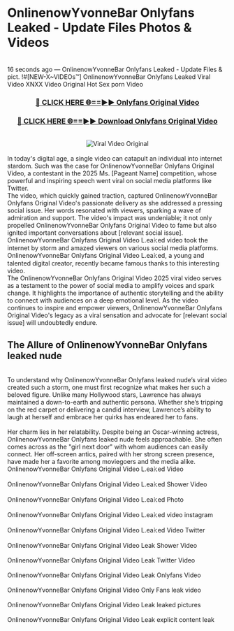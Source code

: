 # OnlinenowYvonneBar Onlyfans Leaked - Update Files Photos & Videos 
<br>
16 seconds ago — OnlinenowYvonneBar Onlyfans Leaked - Update Files & pict. !#[NEW-X~VIDEOs™] OnlinenowYvonneBar Onlyfans Leaked Viral Video XNXX Video Original Hot Sex porn Video
<br>
<div align="center">
<h3><a href="http://freeplayer.one?title=OnlinenowYvonneBar&ref=25OR" rel="nofollow">🔴 CLICK HERE 🌐==►► Onlyfans Original Video</a></h3>
<h3><a href="http://freeplayer.one?title=OnlinenowYvonneBar&ref=25OR" rel="nofollow">🔴 CLICK HERE 🌐==►► Download Onlyfans Original Video</a></h3>
<br>
<a href="http://freeplayer.one?title=OnlinenowYvonneBar&ref=25OR" rel="nofollow" data-target="animated-image.originalLink"><img src="https://i.ibb.co.com/xMMVF88/686577567.gif" alt="Viral Video Original" style="max-width: 100%; display: inline-block;" data-target="animated-image.originalImage"></a>
</div>
<br>
In today's digital age, a single video can catapult an individual into internet stardom. Such was the case for OnlinenowYvonneBar Onlyfans Original Video, a contestant in the 2025 Ms. [Pageant Name] competition, whose powerful and inspiring speech went viral on social media platforms like Twitter.
<br>
The video, which quickly gained traction, captured OnlinenowYvonneBar Onlyfans Original Video's passionate delivery as she addressed a pressing social issue. Her words resonated with viewers, sparking a wave of admiration and support. The video's impact was undeniable; it not only propelled OnlinenowYvonneBar Onlyfans Original Video to fame but also ignited important conversations about [relevant social issue].
<br>
OnlinenowYvonneBar Onlyfans Original Video L.ea𝚔ed video took the internet by storm and amazed viewers on various social media platforms. OnlinenowYvonneBar Onlyfans Original Video L.ea𝚔ed, a young and talented digital creator, recently became famous thanks to this interesting video.
<br>
The OnlinenowYvonneBar Onlyfans Original Video 2025 viral video serves as a testament to the power of social media to amplify voices and spark change. It highlights the importance of authentic storytelling and the ability to connect with audiences on a deep emotional level. As the video continues to inspire and empower viewers, OnlinenowYvonneBar Onlyfans Original Video's legacy as a viral sensation and advocate for [relevant social issue] will undoubtedly endure.
<br>
<h2>The Allure of OnlinenowYvonneBar Onlyfans leaked nude</h2>
<br>
To understand why OnlinenowYvonneBar Onlyfans leaked nude’s viral video created such a storm, one must first recognize what makes her such a beloved figure. Unlike many Hollywood stars, Lawrence has always maintained a down-to-earth and authentic persona. Whether she’s tripping on the red carpet or delivering a candid interview, Lawrence’s ability to laugh at herself and embrace her quirks has endeared her to fans.
<br><br>
Her charm lies in her relatability. Despite being an Oscar-winning actress, OnlinenowYvonneBar Onlyfans leaked nude feels approachable. She often comes across as the "girl next door" with whom audiences can easily connect. Her off-screen antics, paired with her strong screen presence, have made her a favorite among moviegoers and the media alike.
<br>
OnlinenowYvonneBar Onlyfans Original Video L.ea𝚔ed Video
<br><br>
OnlinenowYvonneBar Onlyfans Original Video L.ea𝚔ed Shower Video
<br><br>
OnlinenowYvonneBar Onlyfans Original Video L.ea𝚔ed Photo
<br><br>
OnlinenowYvonneBar Onlyfans Original Video L.ea𝚔ed video instagram
<br><br>
OnlinenowYvonneBar Onlyfans Original Video L.ea𝚔ed Video Twitter
<br><br>
OnlinenowYvonneBar Onlyfans Original Video Leak Shower Video
<br><br>
OnlinenowYvonneBar Onlyfans Original Video Leak Twitter Video
<br><br>
OnlinenowYvonneBar Onlyfans Original Video Leak Onlyfans Video
<br><br>
OnlinenowYvonneBar Onlyfans Original Video Only Fans leak video
<br><br>
OnlinenowYvonneBar Onlyfans Original Video Leak leaked pictures
<br><br>
OnlinenowYvonneBar Onlyfans Original Video Leak explicit content leak